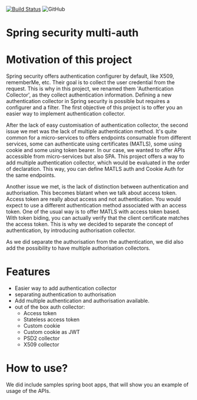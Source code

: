 [![Build Status](https://img.shields.io/endpoint.svg?url=https%3A%2F%2Factions-badge.atrox.dev%2Fopenbanking4-dev%2Fspring-security-multi-auth%2Fbadge%3Fref%3Dmaster&style=flat)](https://actions-badge.atrox.dev/openbanking4-dev/spring-security-multi-auth/goto?ref=master)
![GitHub](https://img.shields.io/github/license/openbanking4-dev/spring-security-multi-auth)

Spring security multi-auth 
========================

# Motivation of this project

Spring security offers authentication configurer by default, like X509, rememberMe, etc.
Their goal is to collect the user credential from the request. This is why in this project, we renamed them
'Authentication Collector', as they collect authentication information.
Defining a new authentication collector in Spring security is possible but requires a configurer and a filter.
The first objective of this project is to offer you an easier way to implement authentication collector.

After the lack of easy customisation of authentication collector, the second issue we met was the lack of multiple authentication method.
It's quite common for a micro-services to offers endpoints consumable from different services, some can authenticate using certificates (MATLS),
some using cookie and some using token bearer.
In our case, we wanted to offer APIs accessible from micro-services but also SPA.
This project offers a way to add multiple authentication collector, which would be evaluated in the order of declaration.
This way, you can define MATLS auth and Cookie Auth for the same endpoints.

Another issue we met, is the lack of distinction between authentication and authorisation. This becomes blatant when we talk about access token.
Access token are really about access and not authentication. You would expect to use a different authentication method associated with an access token.
One of the usual way is to offer MATLS with access token based. With token biding, you can actually verify that the client certificate matches the access token.
This is why we decided to separate the concept of authentication, by introducing authorisation collector.

As we did separate the authorisation from the authentication, we did also add the possibility to have multiple authorisation collectors.

# Features

* Easier way to add authentication collector
* separating authentication to authorisation
* Add multiple authentication and authorisation available.
* out of the box auth collector:
    * Access token
    * Stateless access token
    * Custom cookie
    * Custom cookie as JWT
    * PSD2 collector
    * X509 collector
    
    
 #  How to use?
 
 We did include samples spring boot apps, that will show you an example of usage of the APIs.